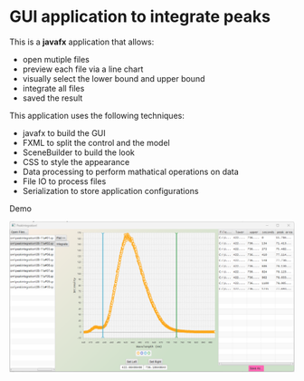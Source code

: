 # GUI application to integrate peaks

This is a **javafx** application that allows:
 - open mutiple files
 - preview each file via a line chart
 - visually select the lower bound and upper bound
 - integrate all files
 - saved the result

This application uses the following techniques:
 - javafx to build the GUI
 - FXML to split the control and the model
 - SceneBuilder to build the look
 - CSS to style the appearance
 - Data processing to perform mathatical operations on data
 - File IO to process files
 - Serialization to store application configurations

 Demo

 ![demo](demo/demo.png)